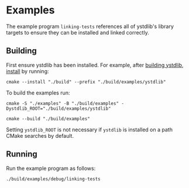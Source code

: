 # Examples

The example program `linking-tests` references all of ystdlib's library targets to ensure they can
be installed and linked correctly.

## Building

First ensure ystdlib has been installed. For example, after
[building ystdlib](../README.md#building), [install](../README.md#installing) by running:

```shell
cmake --install "./build" --prefix "./build/examples/ystdlib"
```

To build the examples run:

```shell
cmake -S "./examples" -B "./build/examples" -Dystdlib_ROOT="./build/examples/ystdlib"

cmake --build "./build/examples"
```

Setting `ystdlib_ROOT` is not necessary if `ystdlib` is installed on a path CMake searches by
default.

## Running

Run the example program as follows:

```shell
./build/examples/debug/linking-tests
```
